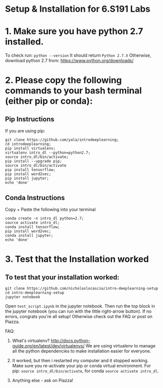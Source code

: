 # Setup & Installation for 6.S191 Labs

# 1. Make sure you have python 2.7 installed.

To check run:
`python --version`
It should return `Python 2.7.X`
Otherwise, download python 2.7 from: https://www.python.org/downloads/

# 2. Please copy the following commands to your bash terminal (either pip or conda):

## Pip Instructions
If you are using pip:
```
git clone https://github.com/yala/introdeeplearning;
cd introdeeplearning;
pip install virtualenv;
virtualenv intro_dl --python=python2.7;
source intro_dl/bin/activate;
pip install --upgrade pip;
source intro_dl/bin/activate
pip install tensorflow;
pip install word2vec;
pip install jupyter;
echo 'done'
```

## Conda Instructions
Copy + Paste the following into your terminal
```
conda create -n intro_dl python=2.7;
source activate intro_dl;
conda install tensorflow;
pip install word2vec;
conda install jupyter;
echo 'done'
```

# 3. Test that the Installation worked

## To test that your installation worked:
```
git clone https://github.com/nicholaslocascio/intro-deeplearning-setup
cd intro-deeplearning-setup
jupyter notebook
```

Open `test_script.ipynb` in the jupyter notebook. Then run the top block in the jupyter notebook (you can run with the little right-arrow button). If no errors, congrats you're all setup! Otherwise check out the FAQ or post on Piazza.


FAQ:

1. What's virtualenv?
http://docs.python-guide.org/en/latest/dev/virtualenvs/
We are using virtualenv to manage all the python dependencies to make installation easier for everyone.

2. It worked, but then i restarted my computer and it stopped working. Make sure you re-activate your pip or conda virtual environment. For pip: `source intro_dl/bin/activate`, for conda `source activate intro_dl`.

3. Anything else - ask on Piazza!


